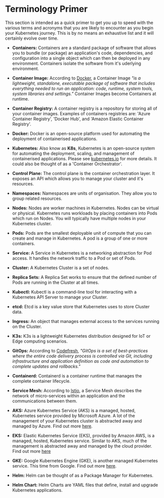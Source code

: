 # Terminology Primer

This section is intended as a quick primer to get you up to speed with the various terms and acronyms that you are likely to encounter as you begin your Kubernetes journey. This is by no means an exhaustive list and it will certainly evolve over time.

- **Containers:** Containers are a standard package of software that allows you to bundle (or package) an application's code, dependencies, and configuration into a single object which can then be deployed in any environment. Containers isolate the software from it's uderlying environment.

- **Container Image:** According to [Docker](https://www.docker.com/resources/what-container), a Container Image *"is a lightweight, standalone, executable package of software that includes everything needed to run an application: code, runtime, system tools, system libraries and settings."* Container Images become Containers at runtime.

- **Container Registry:** A container registry is a repository for storing all of your container images. Examples of containers registries are: 'Azure Container Registry', 'Docker Hub', and 'Amazon Elastic Container Registry'.

- **Docker:** Docker is an open-source platform used for automating the deployment of containerised applications.

- **Kubernetes:** Also know as **K8s**, Kubernetes is an open-source system for automating the deployment, scaling, and management of containerised applications. Please see [kubernetes.io](https://kubernetes.io/) for more details. It could also be thought of as a 'Container Orchestrator'.

- **Control Plane:** The control plane is the container orchestration layer. It exposes an API which allows you to manage your cluster and it's resources.

- **Namespaces:** Namespaces are units of organisation. They allow you to group related resources.

- **Nodes:** Nodes are worker machines in Kubernetes. Nodes can be virtual or physical. Kubernetes runs workloads by placing containers into Pods which run on Nodes. You will typically have multiple nodes in your Kubernetes cluster.

- **Pods:** Pods are the smallest deployable unit of compute that you can create and manage in Kubernetes. A pod is a group of one or more containers.

- **Service:** A Service in Kubernetes is a networking abstraction for Pod access. It handles the network traffic to a Pod or set of Pods.

- **Cluster:** A Kubernetes Cluster is a set of nodes.

- **Replica Sets:** A Replica Set works to ensure that the defined number of Pods are running in the Cluster at all times.

- **Kubectl:** Kubectl is a command-line tool for interacting with a Kubernetes API Server to manage your Cluster.

- **etcd:** Etcd is a key value store that Kubernetes uses to store Cluster data.

- **Ingress:** An object that manages external access to the services running on the Cluster.

- **K3s:** K3s is a lightweight Kubernetes distribution designed for IoT or Edge computing scenarios.

- **GitOps:** According to [Codefresh](https://codefresh.io/gitops/), *"GitOps is a set of best-practices where the entire code delivery process is controlled via Git, including infrastructure and application definition as code and automation to complete updates and rollbacks."*

- **Containerd:** Containerd is a container runtime that manages the complete container lifecycle.

- **Service Mesh:** According to [Istio](https://istio.io/latest/docs/concepts/what-is-istio/), a Service Mesh describes the network of micro-services within an application and the communications between them.

- **AKS:** Azure Kubernetes Service (AKS) is a managed, hosted, Kubernetes service provided by Microsoft Azure. A lot of the management of your Kubernetes cluster is abstracted away and managed by Azure. Find out more [here](https://docs.microsoft.com/en-us/azure/aks/intro-kubernetes).

- **EKS:** Elastic Kubernetes Service (EKS), provided by Amazon AWS, is a managed, hosted, Kubernetes service. Similar to AKS, much of the management is abstracted away and managed by the cloud provider. Find out more [here](https://aws.amazon.com/eks)

- **GKE:** Google Kubernetes Engine (GKE), is another managed Kubernetes service. This time from Google. Find out more [here](https://cloud.google.com/kubernetes-engine/docs/concepts/kubernetes-engine-overview).

- **Helm:** Helm can be thought of as a Package Manager for Kubernetes.

- **Helm Chart:** Helm Charts are YAML files that define, install and upgrade Kubernetes applications.


